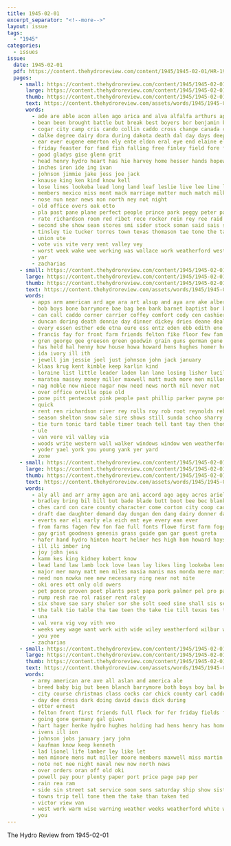 ```yaml
---
title: 1945-02-01
excerpt_separator: "<!--more-->"
layout: issue
tags:
  - "1945"
categories:
  - issues
issue:
  date: 1945-02-01
  pdf: https://content.thehydroreview.com/content/1945/1945-02-01/HR-1945-02-01.pdf
  pages:
    - small: https://content.thehydroreview.com/content/1945/1945-02-01/small/HR-1945-02-01-01.jpg
      large: https://content.thehydroreview.com/content/1945/1945-02-01/large/HR-1945-02-01-01.jpg
      thumb: https://content.thehydroreview.com/content/1945/1945-02-01/thumbnails/HR-1945-02-01-01.jpg
      text: https://content.thehydroreview.com/assets/words/1945/1945-02-01/HR-1945-02-01-01.txt
      words:
        - ade are able acon allen ago arica and alva alfalfa arthurs appleman ard ane august
        - bean been brought battle but break best boyers bor benjamin boyer boy burk bak bott binger bally back burst born boys
        - cogar city camp cris cando collin caddo cross change canada class clear card crew cobb carl claude chet cotten charles colony chew charlie colle came church
        - dalke degree dairy dora during dakota death dal day days deep dungan deward doctor
        - ear ever eugene emerton ely ente eldon eral eye end elaine elgar earl emer elmer
        - friday feaster for fand fish falling free finley field fore frank friend fed fort from france fannin fout fron fall flansburg filippo farm fee fly fine
        - good gladys gise glenn grit
        - head henry hydro heart has hie harvey home hesser hands hopewell hafer hall hide henke hodge hea homa husband held him hitt hort health had her
        - inches iron ide ing ivan
        - johnson jimmie jake jess joe jack
        - knause king ken kind know kell
        - lose lines lookeba lead long land leaf leslie live lee line life lower
        - members mexico miss mont mack marriage matter much match milk many man most made moore miller medal may march must maxine mae marge mol monday myrtle
        - nose nun near news non north ney not night
        - old office overs oak otto
        - pla past pane plane perfect people prince park peggy peter paul president page pauls pound pittsburg
        - rate richardson room red ribet rece rocker rein rey ree raid
        - second she show sean stores smi sider stock soman said sais sho stevens six stand sin son ship snow sanders sammie state saturday sister skaggs south simpson sot sing service
        - tinsley tie tucker torres town texas thomason tae tone the take ted tine thomas ting trees tidwell them thurs tom toles
        - union ute
        - vote vis vite very vent valley vey
        - worst week wake wee working was wallace work weatherford west works will wall wanda wal win wend with want wife wears
        - yar
        - zacharias
    - small: https://content.thehydroreview.com/content/1945/1945-02-01/small/HR-1945-02-01-02.jpg
      large: https://content.thehydroreview.com/content/1945/1945-02-01/large/HR-1945-02-01-02.jpg
      thumb: https://content.thehydroreview.com/content/1945/1945-02-01/thumbnails/HR-1945-02-01-02.jpg
      text: https://content.thehydroreview.com/assets/words/1945/1945-02-01/HR-1945-02-01-02.txt
      words:
        - apps arm american ard age ara art alsup and aya are ake alber ave ameri aleta ana
        - bob boys bone barrymore bae bag ben bank barnet baptist bor bene balsam blue blevins bartley bill ball bil beck buyers bell been bom back but brown berth bright
        - can call caddo corner carrier coffey comfort cody cen cashier city christian chi care cat collins church christ clara crosswhite collier creamer cold cloninger company che canyon card claude col child county cost cal came cake cee
        - duncan doring death donnie day dinner dickey dries deane deal daughters duty doria dave
        - every essen esther ede etna eure ess entz eden ebb edith ene early ell end ena elbert easter easy
        - francis fay for front farm friends felton fike floor few fam fone fulton friday fuel from frank fae first
        - gren george gee greeson green goodwin grain guns german gene glass getting good
        - has held hal henny how house howa howard hens hughes homer henry home holiness had hosey honor hard harley harry hare hydro hansen hinton hames herndon her hagin hint harvey hea hes hai
        - ida ivory ill ith
        - jewell jim jessie joel just johnson john jack january
        - klaas krug kent kimble keep karlin kind
        - loraine list little leader laden lan lane losing lisher lucille lint love lewis lander large lee lovely leon lowell likely lionel lavern
        - maratea massey money miller maxwell matt much more men millon must mix moring minister mis miss mark mash march marvin mee monday many melvin mighty monar mer morning made missouri marilyn most mere mound
        - nag noble now niece nagar new need news north nil never not
        - over office orville opie old
        - pone pitt pentecost pink people past phillip parker payne post perey persons president pope paper present part pang propps press pastor
        - quick
        - rent ren richardson river rey rolls roy rob root reynolds rebekah royal roll res room ruhl richarson
        - season shelton snow sale sire shows still sunda schoo sharry sou set story states send sunday sick sek sister street sonny son service shower seed scott school save store second south song sell stockton shanklin sisson side storm seco saar soo smith sori stan simpson
        - tie turn tonic tard table timer teach tell tant tay then thomas thee thoma tom tal ting thurs taken the thomason
        - ule
        - van vere vil valley via
        - woods write western wall walker windows window wen weatherford weather welcome willard white wool work williams west with week want weathers went winter wee will water was wide
        - yoder yael york you young yank yer yard
        - zone
    - small: https://content.thehydroreview.com/content/1945/1945-02-01/small/HR-1945-02-01-03.jpg
      large: https://content.thehydroreview.com/content/1945/1945-02-01/large/HR-1945-02-01-03.jpg
      thumb: https://content.thehydroreview.com/content/1945/1945-02-01/thumbnails/HR-1945-02-01-03.jpg
      text: https://content.thehydroreview.com/assets/words/1945/1945-02-01/HR-1945-02-01-03.txt
      words:
        - aly all and arr army agen are ani accord ago agey acres ariel ain
        - bradley bring bil bill but bade blade butt boot bee bec blanks buy been burg business best
        - ches card con care county character come corton city coop caddo cotton cahn cold cain carl
        - draft dae daughter demand day dungan den dang dairy donner date davison dee dust desing
        - everts ear eli early ela eich ent eye every ean ever
        - from farms fagen few fon fae full fonts flowe first farm foggy for ford
        - gay grist goodness genesis grass guide gan gar guest greta
        - hafer hand hydro hinton heart helmer hes high hom howard hays heen how harry
        - ill ili imber ing
        - joy john jess
        - kamm kes king kidney kobert know
        - lead land law lamb lock love lean lay likes ling lookeba lender loa loan
        - major mer many matt men miles masia manis mas monda mere marine method may
        - need non nowka nee new necessary ning near not nite
        - oki ores ott only old owers
        - pet ponce proven poet plants pest papa pork palmer pel pro past prong ponds
        - rump resh rae rol raiser rent raley
        - six shove sae sary shuler sor she solt seed sine shall sis set sholer see subject shoulder sees sister states school sims severe such soll service stan sener saturday sale
        - the talk tio table tha tae teen tho take tie till texas tes town them tra taylor than towns taper
        - una
        - val vera vig voy vith veo
        - weeks wey wage want work with wide wiley weatherford wilbur wit was will wat
        - you yee
        - zacharias
    - small: https://content.thehydroreview.com/content/1945/1945-02-01/small/HR-1945-02-01-04.jpg
      large: https://content.thehydroreview.com/content/1945/1945-02-01/large/HR-1945-02-01-04.jpg
      thumb: https://content.thehydroreview.com/content/1945/1945-02-01/thumbnails/HR-1945-02-01-04.jpg
      text: https://content.thehydroreview.com/assets/words/1945/1945-02-01/HR-1945-02-01-04.txt
      words:
        - army american are ave all aslan and america ale
        - breed baby big but been blanch barrymore both boys boy bal began buy bro ball bunt better best butt blevin box back beam battle
        - city course christmas class cocks car chick county carl caddo cant can cost custer
        - day dee dress dark doing david davis dick during
        - etter ernest
        - felton front first friends full flock for fer friday fields from
        - going gone germany gal given
        - hart hager henke hydro hughes holding had hens henry has home hundred hen hafer horace hatch hope her
        - ivens ill ion
        - johnson jobs january jary john
        - kaufman know keep kenneth
        - lad lionel life lamber ley like let
        - men minore mens mut miller moore members maxwell miss martin money march medal marilyn
        - note not nee night naval new now north news
        - over orders oran off old oki
        - powell pay pour plenty paper port price page pap per
        - rain rea ram
        - side sin street sat service soon sons saturday ship show sister such shall store stock snow season sonora soh sunday speed shows
        - towns trip tell tone them the take than taken ted
        - victor view van
        - west work warm wise warning weather weeks weatherford white western well was working will with week
        - you
---
```


The Hydro Review from 1945-02-01

<!--more-->

